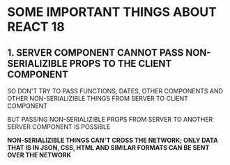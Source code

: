 # SOME IMPORTANT THINGS ABOUT REACT 18

## 1. SERVER COMPONENT CANNOT PASS NON-SERIALIZIBLE PROPS TO THE CLIENT COMPONENT

SO DON'T TRY TO PASS FUNCTIONS, DATES, OTHER COMPONENTS AND OTHER NON-SERIALIZIBLE THINGS FROM SERVER TO CLIENT COMPONENT

BUT PASSING NON-SERIALIZIBLE PROPS FROM SERVER TO ANOTHER SERVER COMPONENT IS POSSIBLE

**NON-SERIALIZIBLE THINGS CAN'T CROSS THE NETWORK; ONLY DATA THAT IS IN JSON, CSS, HTML AND SIMILAR FORMATS CAN BE SENT OVER THE NETWORK**
